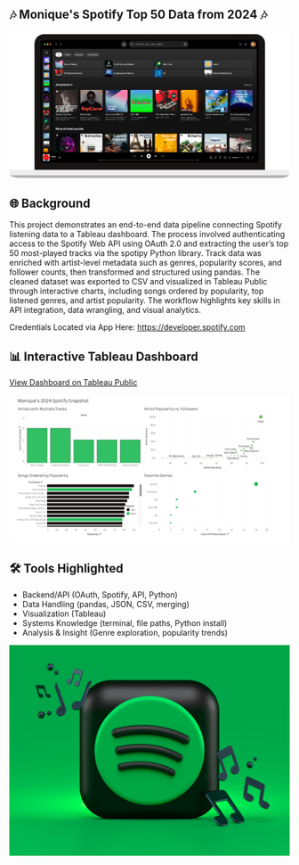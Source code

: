 ## 🎶  Monique's Spotify Top 50 Data from 2024 🎶 

![Product Data Analyst](https://github.com/principalscientist/spotify-top50/blob/c568839b3e328eb00b4459e7c7ba594d3b78420a/download-page-image-mac.fec937cc.png)

## 🌐 Background
This project demonstrates an end-to-end data pipeline connecting Spotify listening data to a Tableau dashboard. The process involved authenticating access to the Spotify Web API using OAuth 2.0 and extracting the user’s top 50 most-played tracks via the spotipy Python library. Track data was enriched with artist-level metadata such as genres, popularity scores, and follower counts, then transformed and structured using pandas. The cleaned dataset was exported to CSV and visualized in Tableau Public through interactive charts, including songs ordered by popularity, top listened genres, and artist popularity. The workflow highlights key skills in API integration, data wrangling, and visual analytics.

Credentials Located via App Here: https://developer.spotify.com

## 📊 Interactive Tableau Dashboard
[View Dashboard on Tableau Public](https://public.tableau.com/views/Book1_17523709688400/Moniques2024SpotifySnapshot?:language=en-US&publish=yes&:sid=&:redirect=auth&:display_count=n&:origin=viz_share_link )


![Product Data Analyst](https://github.com/principalscientist/spotify-top50/blob/0b74fb48cdda8eeadad8e3c76976a5c57a99b9dc/Image.png)

## 🛠️ Tools Highlighted
* Backend/API (OAuth, Spotify, API, Python)
* Data Handling (pandas, JSON, CSV, merging)
* Visualization (Tableau)
* Systems Knowledge (terminal, file paths, Python install)
* Analysis & Insight (Genre exploration, popularity trends)

![Product Data Analyst](https://github.com/principalscientist/spotify-top50/blob/cdbbcd1dca39384fa1a31e3a341d070295129b96/spotifylogo)




